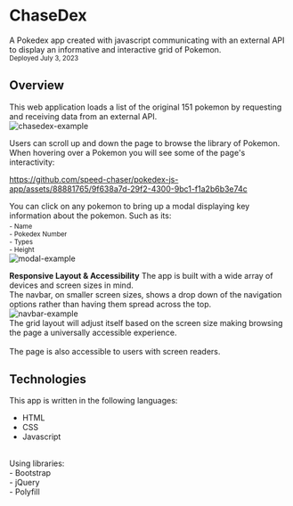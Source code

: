 # **ChaseDex**
A Pokedex app created with javascript communicating with an external API to display an informative and interactive grid of Pokemon.
  <br><sub>Deployed July 3, 2023</sub>
## Overview
This web application loads a list of the original 151 pokemon by requesting and receiving data from an external API.
<br>
![chasedex-example](https://github.com/speed-chaser/pokedex-js-app/assets/88881765/a7389344-3489-4574-a25c-64bc338220fe)

Users can scroll up and down the page to browse the library of Pokemon. When hovering over a Pokemon you will see some of the page's interactivity:

https://github.com/speed-chaser/pokedex-js-app/assets/88881765/9f638a7d-29f2-4300-9bc1-f1a2b6b3e74c

You can click on any pokemon to bring up a modal displaying key information about the pokemon. Such as its:
<sub><br> - Name
<br> - Pokedex Number
<br> - Types
<br> - Height</sub>
<br>
![modal-example](https://github.com/speed-chaser/pokedex-js-app/assets/88881765/70b68f01-fb48-4465-9743-01e61344591e)
<br>

**Responsive Layout & Accessibility**
The app is built with a wide array of devices and screen sizes in mind. 
<br>
The navbar, on smaller screen sizes, shows a drop down of the navigation options rather than having them spread across the top.
<br>
![navbar-example](https://github.com/speed-chaser/pokedex-js-app/assets/88881765/40d77740-fe18-4b63-9360-613ebd144a52)
<br>
The grid layout will adjust itself based on the screen size making browsing the page a universally accessible experience.
<br>
<br>
The page is also accessible to users with screen readers.

## Technologies
This app is written in the following languages:
<br>
- HTML
- CSS
- Javascript
<br>
Using libraries:
<br>
- Bootstrap
<br>
- jQuery
<br>
- Polyfill
<br>

